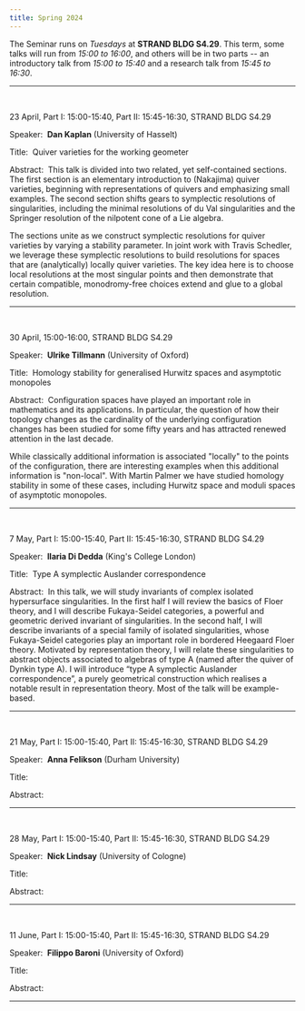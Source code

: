 ```yaml
---
title: Spring 2024
---
```



The Seminar runs on *Tuesdays* at **STRAND BLDG S4.29**. This term, some talks will run from *15:00 to 16:00*, and others will be in two parts -- an introductory talk from *15:00 to 15:40* and a research talk from *15:45 to 16:30*.



----------------------------------------------------------------
<br />

23 April, Part I: 15:00-15:40, Part II: 15:45-16:30, STRAND BLDG S4.29

Speaker:&nbsp; **Dan Kaplan** (University of Hasselt)

Title:&nbsp; Quiver varieties for the working geometer

Abstract:&nbsp; This talk is divided into two related, yet self-contained sections. The first section is an elementary introduction to (Nakajima) quiver varieties, beginning with representations of quivers and emphasizing small examples. The second section shifts gears to symplectic resolutions of singularities, including the minimal resolutions of du Val singularities and the Springer resolution of the nilpotent cone of a Lie algebra.

The sections unite as we construct symplectic resolutions for quiver varieties by varying a stability parameter. In joint work with Travis Schedler, we leverage these symplectic resolutions to build resolutions for spaces that are (analytically) locally quiver varieties. The key idea here is to choose local resolutions at the most singular points and then demonstrate that certain compatible, monodromy-free choices extend and glue to a global resolution.

---------------------------------------------------------
<br />

30 April, 15:00-16:00, STRAND BLDG S4.29

Speaker:&nbsp; **Ulrike Tillmann** (University of Oxford)

Title:&nbsp; Homology stability for generalised Hurwitz spaces and asymptotic monopoles

Abstract:&nbsp; Configuration spaces have played an important role in mathematics and its applications. In particular, the question of how their topology changes as the cardinality of the underlying configuration changes has been studied for some fifty years and has attracted renewed attention in the last decade. 

While classically additional information is associated "locally" to the points of the configuration, there are interesting examples when this additional information is "non-local". With Martin Palmer we have studied homology stability in some of these cases, including Hurwitz space and moduli spaces of asymptotic monopoles.

---------------------------------------------------------
<br />

7 May, Part I: 15:00-15:40, Part II: 15:45-16:30, STRAND BLDG S4.29

Speaker:&nbsp; **Ilaria Di Dedda** (King's College London)

Title:&nbsp; Type A symplectic Auslander correspondence

Abstract:&nbsp; In this talk, we will study invariants of complex isolated hypersurface singularities. In the first half I will review the basics of Floer theory, and I will describe Fukaya-Seidel categories, a powerful and geometric derived invariant of singularities. In the second half, I will describe invariants of a special family of isolated singularities, whose Fukaya-Seidel categories play an important role in bordered Heegaard Floer theory. Motivated by representation theory, I will relate these singularities to abstract objects associated to algebras of type A (named after the quiver of Dynkin type A). I will introduce “type A symplectic Auslander correspondence”, a purely geometrical construction which realises a notable result in representation theory. Most of the talk will be example-based.

---------------------------------------------------------
<br />

21 May, Part I: 15:00-15:40, Part II: 15:45-16:30, STRAND BLDG S4.29

Speaker:&nbsp; **Anna Felikson** (Durham University)

Title:&nbsp;

Abstract:&nbsp;

---------------------------------------------------------
<br />

28 May, Part I: 15:00-15:40, Part II: 15:45-16:30, STRAND BLDG S4.29

Speaker:&nbsp; **Nick Lindsay** (University of Cologne)

Title:&nbsp;

Abstract:&nbsp;


---------------------------------------------------------
<br />

11 June, Part I: 15:00-15:40, Part II: 15:45-16:30, STRAND BLDG S4.29

Speaker:&nbsp; **Filippo Baroni** (University of Oxford)

Title:&nbsp;

Abstract:&nbsp;


---------------------------------------------------------
